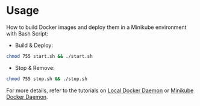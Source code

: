 # Usage

How to build Docker images and deploy them in a Minikube environment with Bash Script:

* Build & Deploy: 
```bash
chmod 755 start.sh && ./start.sh
```

* Stop & Remove:
```bash
chmod 755 stop.sh && ./stop.sh
```

For more details, refer to the tutorials on [Local Docker Daemon](https://github.com/LamSut/Play-with-Containers/blob/main/8.compose/tutorial-local.md) or [Minikube Docker Daemon](https://github.com/LamSut/Play-with-Containers/blob/main/8.compose/tutorial-minikube.md).
